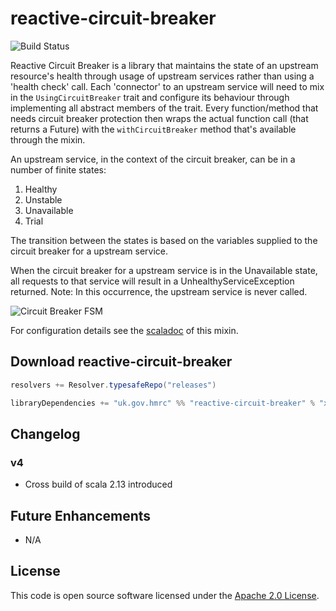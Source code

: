 # reactive-circuit-breaker

![Build Status](https://img.shields.io/github/v/release/hmrc/reactive-circuit-breaker)

Reactive Circuit Breaker is a library that maintains the state of an upstream resource's health through usage of upstream services rather than using a 'health check' call.
Each 'connector' to an upstream service will need to mix in the `UsingCircuitBreaker` trait and configure its behaviour through implementing all abstract members of the trait.
Every function/method that needs circuit breaker protection then wraps the actual function call (that returns a Future) with the `withCircuitBreaker` method
that's available through the mixin.

An upstream service, in the context of the circuit breaker, can be in a number of finite states:
1. Healthy
2. Unstable
3. Unavailable
4. Trial

The transition between the states is based on the variables supplied to the circuit breaker for a upstream service.

When the circuit breaker for a upstream service is in the Unavailable state, all requests to that service will result in a UnhealthyServiceException returned.
Note: In this occurrence, the upstream service is never called.

![Circuit Breaker FSM](http://i.imgur.com/jAoL2eP.png?raw=true "Circuit Breaker FSM")

For configuration details see the [scaladoc](src/main/scala/uk/gov/hmrc/circuitbreaker/UsingCircuitBreaker.scala) of this mixin. 

## Download reactive-circuit-breaker

```scala
resolvers += Resolver.typesafeRepo("releases")

libraryDependencies += "uk.gov.hmrc" %% "reactive-circuit-breaker" % "x.x.x"
```

## Changelog

### v4
- Cross build of scala 2.13 introduced


## Future Enhancements

* N/A

## License

This code is open source software licensed under the [Apache 2.0 License]("http://www.apache.org/licenses/LICENSE-2.0.html").
